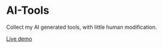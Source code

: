 # AI-Tools
Collect my AI generated tools, with little human modification.

[Live demo](https://christorng.github.io/AI-Tools/)